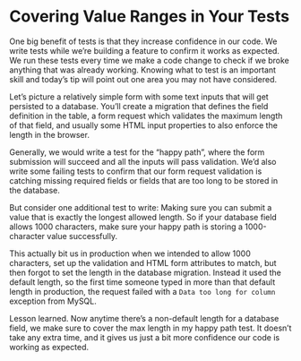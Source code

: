 # Covering Value Ranges in Your Tests

One big benefit of tests is that they increase confidence in our code. We write tests while we’re building a feature to confirm it works as expected. We run these tests every time we make a code change to check if we broke anything that was already working. Knowing what to test is an important skill and today’s tip will point out one area you may not have considered.

Let’s picture a relatively simple form with some text inputs that will get persisted to a database. You’ll create a migration that defines the field definition in the table, a form request which validates the maximum length of that field, and usually some HTML input properties to also enforce the length in the browser.

Generally, we would write a test for the “happy path”, where the form submission will succeed and all the inputs will pass validation. We’d also write some failing tests to confirm that our form request validation is catching missing required fields or fields that are too long to be stored in the database.

But consider one additional test to write: Making sure you can submit a value that is exactly the longest allowed length. So if your database field allows 1000 characters, make sure your happy path is storing a 1000-character value successfully. 

This actually bit us in production when we intended to allow 1000 characters, set up the validation and HTML form attributes to match, but then forgot to set the length in the database migration. Instead it used the default length, so the first time someone typed in more than that default length in production, the request failed with a `Data too long for column` exception from MySQL.

Lesson learned. Now anytime there’s a non-default length for a database field, we make sure to cover the max length in my happy path test. It doesn’t take any extra time, and it gives us just a bit more confidence our code is working as expected.
